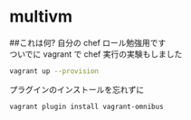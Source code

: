 multivm
=======

##これは何?
自分の chef ロール勉強用です  
ついでに vagrant で chef 実行の実験もしました
```bash
vagrant up --provision
```
プラグインのインストールを忘れずに
```bash
vagrant plugin install vagrant-omnibus
```
